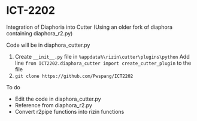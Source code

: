 # ICT-2202

Integration of Diaphoria into Cutter (Using an older fork of diaphora containing diaphora_r2.py)

Code will be in diaphora_cutter.py

1) Create `__init__.py` file in `%appdata%\rizin\cutter\plugins\python` Add line `from ICT2202.diaphora_cutter import create_cutter_plugin` to the file
2) `git clone https://github.com/Pwspang/ICT2202`


To do 
- Edit the code in diaphora_cutter.py
- Reference from diaphora_r2.py 
- Convert r2pipe functions into rizin functions

